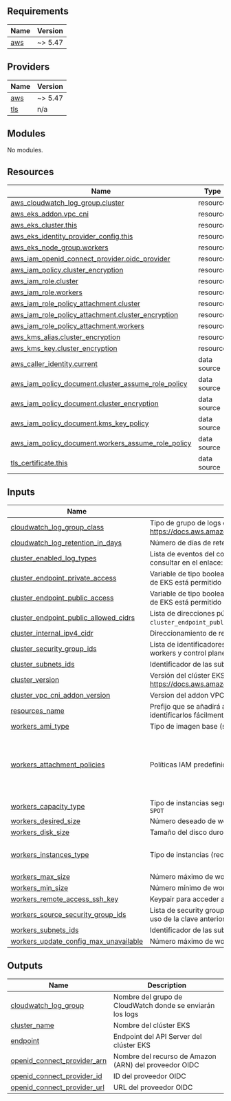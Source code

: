 <!-- BEGIN_TF_DOCS -->
## Requirements

| Name | Version |
|------|---------|
| <a name="requirement_aws"></a> [aws](#requirement\_aws) | ~> 5.47 |

## Providers

| Name | Version |
|------|---------|
| <a name="provider_aws"></a> [aws](#provider\_aws) | ~> 5.47 |
| <a name="provider_tls"></a> [tls](#provider\_tls) | n/a |

## Modules

No modules.

## Resources

| Name | Type |
|------|------|
| [aws_cloudwatch_log_group.cluster](https://registry.terraform.io/providers/hashicorp/aws/latest/docs/resources/cloudwatch_log_group) | resource |
| [aws_eks_addon.vpc_cni](https://registry.terraform.io/providers/hashicorp/aws/latest/docs/resources/eks_addon) | resource |
| [aws_eks_cluster.this](https://registry.terraform.io/providers/hashicorp/aws/latest/docs/resources/eks_cluster) | resource |
| [aws_eks_identity_provider_config.this](https://registry.terraform.io/providers/hashicorp/aws/latest/docs/resources/eks_identity_provider_config) | resource |
| [aws_eks_node_group.workers](https://registry.terraform.io/providers/hashicorp/aws/latest/docs/resources/eks_node_group) | resource |
| [aws_iam_openid_connect_provider.oidc_provider](https://registry.terraform.io/providers/hashicorp/aws/latest/docs/resources/iam_openid_connect_provider) | resource |
| [aws_iam_policy.cluster_encryption](https://registry.terraform.io/providers/hashicorp/aws/latest/docs/resources/iam_policy) | resource |
| [aws_iam_role.cluster](https://registry.terraform.io/providers/hashicorp/aws/latest/docs/resources/iam_role) | resource |
| [aws_iam_role.workers](https://registry.terraform.io/providers/hashicorp/aws/latest/docs/resources/iam_role) | resource |
| [aws_iam_role_policy_attachment.cluster](https://registry.terraform.io/providers/hashicorp/aws/latest/docs/resources/iam_role_policy_attachment) | resource |
| [aws_iam_role_policy_attachment.cluster_encryption](https://registry.terraform.io/providers/hashicorp/aws/latest/docs/resources/iam_role_policy_attachment) | resource |
| [aws_iam_role_policy_attachment.workers](https://registry.terraform.io/providers/hashicorp/aws/latest/docs/resources/iam_role_policy_attachment) | resource |
| [aws_kms_alias.cluster_encryption](https://registry.terraform.io/providers/hashicorp/aws/latest/docs/resources/kms_alias) | resource |
| [aws_kms_key.cluster_encryption](https://registry.terraform.io/providers/hashicorp/aws/latest/docs/resources/kms_key) | resource |
| [aws_caller_identity.current](https://registry.terraform.io/providers/hashicorp/aws/latest/docs/data-sources/caller_identity) | data source |
| [aws_iam_policy_document.cluster_assume_role_policy](https://registry.terraform.io/providers/hashicorp/aws/latest/docs/data-sources/iam_policy_document) | data source |
| [aws_iam_policy_document.cluster_encryption](https://registry.terraform.io/providers/hashicorp/aws/latest/docs/data-sources/iam_policy_document) | data source |
| [aws_iam_policy_document.kms_key_policy](https://registry.terraform.io/providers/hashicorp/aws/latest/docs/data-sources/iam_policy_document) | data source |
| [aws_iam_policy_document.workers_assume_role_policy](https://registry.terraform.io/providers/hashicorp/aws/latest/docs/data-sources/iam_policy_document) | data source |
| [tls_certificate.this](https://registry.terraform.io/providers/hashicorp/tls/latest/docs/data-sources/certificate) | data source |

## Inputs

| Name | Description | Type | Default | Required |
|------|-------------|------|---------|:--------:|
| <a name="input_cloudwatch_log_group_class"></a> [cloudwatch\_log\_group\_class](#input\_cloudwatch\_log\_group\_class) | Tipo de grupo de logs de CloudWatch. Los valores admitidos son `STANDARD` or `INFREQUENT_ACCESS`. https://docs.aws.amazon.com/AmazonCloudWatch/latest/logs/CloudWatch_Logs_Log_Classes.html | `string` | `null` | no |
| <a name="input_cloudwatch_log_retention_in_days"></a> [cloudwatch\_log\_retention\_in\_days](#input\_cloudwatch\_log\_retention\_in\_days) | Número de días de retención en CloudWatch de los logs generados por EKS | `number` | `30` | no |
| <a name="input_cluster_enabled_log_types"></a> [cluster\_enabled\_log\_types](#input\_cluster\_enabled\_log\_types) | Lista de eventos del control plane a registrar en CloudWatch. Las opciones disponibles se pueden consultar en el enlace: https://docs.aws.amazon.com/eks/latest/userguide/control-plane-logs.html | `list(string)` | n/a | yes |
| <a name="input_cluster_endpoint_private_access"></a> [cluster\_endpoint\_private\_access](#input\_cluster\_endpoint\_private\_access) | Variable de tipo boolean para definir si el acceso a través de direccionamiento privado al API Server de EKS está permitido | `bool` | n/a | yes |
| <a name="input_cluster_endpoint_public_access"></a> [cluster\_endpoint\_public\_access](#input\_cluster\_endpoint\_public\_access) | Variable de tipo boolean para definir si el acceso a través de direccionamiento públic al API Server de EKS está permitido | `bool` | n/a | yes |
| <a name="input_cluster_endpoint_public_allowed_cidrs"></a> [cluster\_endpoint\_public\_allowed\_cidrs](#input\_cluster\_endpoint\_public\_allowed\_cidrs) | Lista de direcciones públicas permitidas a acceder al API Server de EKS si la variable `cluster_endpoint_public_access` es `true` | `list(string)` | `null` | no |
| <a name="input_cluster_internal_ipv4_cidr"></a> [cluster\_internal\_ipv4\_cidr](#input\_cluster\_internal\_ipv4\_cidr) | Direccionamiento de red interno del clúster de Kubernetes | `string` | `null` | no |
| <a name="input_cluster_security_group_ids"></a> [cluster\_security\_group\_ids](#input\_cluster\_security\_group\_ids) | Lista de identificadores de security group para las ENI que EKS crea para la comunicación entre workers y control plane | `list(string)` | `[]` | no |
| <a name="input_cluster_subnets_ids"></a> [cluster\_subnets\_ids](#input\_cluster\_subnets\_ids) | Identificador de las subredes del VPC donde desplegará el clúster EKS | `list(string)` | n/a | yes |
| <a name="input_cluster_version"></a> [cluster\_version](#input\_cluster\_version) | Versión del clúster EKS. Más información en el enlace https://docs.aws.amazon.com/eks/latest/userguide/kubernetes-versions.html | `string` | n/a | yes |
| <a name="input_cluster_vpc_cni_addon_version"></a> [cluster\_vpc\_cni\_addon\_version](#input\_cluster\_vpc\_cni\_addon\_version) | Version del addon VPC CNI para EKS | `string` | `null` | no |
| <a name="input_resources_name"></a> [resources\_name](#input\_resources\_name) | Prefijo que se añadirá al nombre de todos los recursos que se creen en este módulo para identificarlos fácilmente | `string` | n/a | yes |
| <a name="input_workers_ami_type"></a> [workers\_ami\_type](#input\_workers\_ami\_type) | Tipo de imagen base (sistema operativo) para crear los worker nodes | `string` | n/a | yes |
| <a name="input_workers_attachment_policies"></a> [workers\_attachment\_policies](#input\_workers\_attachment\_policies) | Políticas IAM predefinidas en AWS que se asignarán al rol IAM que se vincule con los worker nodes | `list(string)` | <pre>[<br>  "AmazonEKSWorkerNodePolicy",<br>  "AmazonEKS_CNI_Policy",<br>  "AmazonEC2ContainerRegistryReadOnly",<br>  "AmazonSSMManagedInstanceCore"<br>]</pre> | no |
| <a name="input_workers_capacity_type"></a> [workers\_capacity\_type](#input\_workers\_capacity\_type) | Tipo de instancias según la disponibilidades que necesitemos. Valores admitidos son `ON_DEMAND` o `SPOT` | `string` | `"ON_DEMAND"` | no |
| <a name="input_workers_desired_size"></a> [workers\_desired\_size](#input\_workers\_desired\_size) | Número deseado de workers nodes en ejecución | `number` | `1` | no |
| <a name="input_workers_disk_size"></a> [workers\_disk\_size](#input\_workers\_disk\_size) | Tamaño del disco duro (EBS) de los worker nodes | `number` | `10` | no |
| <a name="input_workers_instances_type"></a> [workers\_instances\_type](#input\_workers\_instances\_type) | Tipo de instancias (recursos de computación y memoria) para los workers nodes | `list(string)` | <pre>[<br>  "t3.micro"<br>]</pre> | no |
| <a name="input_workers_max_size"></a> [workers\_max\_size](#input\_workers\_max\_size) | Número máximo de workers nodes en ejecución | `number` | `3` | no |
| <a name="input_workers_min_size"></a> [workers\_min\_size](#input\_workers\_min\_size) | Número mínimo de workers nodes en ejecución | `number` | `0` | no |
| <a name="input_workers_remote_access_ssh_key"></a> [workers\_remote\_access\_ssh\_key](#input\_workers\_remote\_access\_ssh\_key) | Keypair para acceder a través de SSH a los worker nodes | `string` | `null` | no |
| <a name="input_workers_source_security_group_ids"></a> [workers\_source\_security\_group\_ids](#input\_workers\_source\_security\_group\_ids) | Lista de security groups a los que se les permitirá el acceso por SSH a los workers nodes haciendo uso de la clave anterior | `list(string)` | `[]` | no |
| <a name="input_workers_subnets_ids"></a> [workers\_subnets\_ids](#input\_workers\_subnets\_ids) | Identificador de las subredes del VPC donde desplegarán los worker nodes de EKS | `list(string)` | n/a | yes |
| <a name="input_workers_update_config_max_unavailable"></a> [workers\_update\_config\_max\_unavailable](#input\_workers\_update\_config\_max\_unavailable) | Número máximo de workers nodes no disponibles durante el proceso de actualización de estos | `number` | `1` | no |

## Outputs

| Name | Description |
|------|-------------|
| <a name="output_cloudwatch_log_group"></a> [cloudwatch\_log\_group](#output\_cloudwatch\_log\_group) | Nombre del grupo de CloudWatch donde se enviarán los logs |
| <a name="output_cluster_name"></a> [cluster\_name](#output\_cluster\_name) | Nombre del clúster EKS |
| <a name="output_endpoint"></a> [endpoint](#output\_endpoint) | Endpoint del API Server del clúster EKS |
| <a name="output_openid_connect_provider_arn"></a> [openid\_connect\_provider\_arn](#output\_openid\_connect\_provider\_arn) | Nombre del recurso de Amazon (ARN) del proveedor OIDC |
| <a name="output_openid_connect_provider_id"></a> [openid\_connect\_provider\_id](#output\_openid\_connect\_provider\_id) | ID del proveedor OIDC |
| <a name="output_openid_connect_provider_url"></a> [openid\_connect\_provider\_url](#output\_openid\_connect\_provider\_url) | URL del proveedor OIDC |
<!-- END_TF_DOCS -->